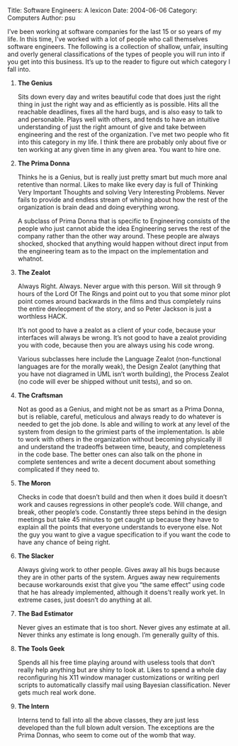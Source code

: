 Title: Software Engineers: A lexicon
Date: 2004-06-06
Category: Computers
Author: psu

I’ve been working at software companies for the last 15 or so years of my life. In this time, I’ve worked with a lot of people who call themselves software engineers. The following is a collection of shallow, unfair, insulting and overly general classifications of the types of people you will run into if you get into this business. It’s up to the reader to figure out which category I fall into. 

1. **The Genius**

	Sits down every day and writes beautiful code that does just the right thing in just the right way and as efficiently as is possible. Hits all the reachable deadlines, fixes all the hard bugs, and is also easy to talk to and personable. Plays well with others, and tends to have an intuitive understanding of just the right amount of give and take between engineering and the rest of the organization. I’ve met two people who fit into this category in my life. I think there are probably only about five or ten working at any given time in any given area. You want to hire one.

2. **The Prima Donna**

	Thinks he is a Genius, but is really just pretty smart but much more anal retentive than normal. Likes to make like every day is full of Thinking Very Important Thoughts and solving Very Interesting Problems. Never fails to provide and endless stream of whining about how the rest of the organization is brain dead and doing everything wrong.

	A subclass of Prima Donna that is specific to Engineering consists of the people who just cannot abide the idea Engineering serves the rest of the company rather than the other way around. These people are always shocked, shocked that anything would happen without direct input from the engineering team as to the impact on the implementation and whatnot.

3. **The Zealot**

	Always Right. Always. Never argue with this person. Will sit through 9 hours of the Lord Of The Rings and point out to you that some minor plot point comes around backwards in the films and thus completely ruins the entire devleopment of the story, and so Peter Jackson is just a worthless HACK.

	It’s not good to have a zealot as a client of your code, because your interfaces will always be wrong. It’s not good to have a zealot providing you with code, because then you are always using his code wrong.

	Various subclasses here include the Language Zealot (non-functional languages are for the morally weak), the Design Zealot (anything that you have not diagramed in UML isn’t worth building), the Process Zealot (no code will ever be shipped without unit tests), and so on.

4. **The Craftsman**

	Not as good as a Genius, and might not be as smart as a Prima Donna, but is reliable, careful, meticulous and always ready to do whatever is needed to get the job done. Is able and willing to work at any level of the system from design to the grimiest parts of the implementation. Is able to work with others in the organization without becoming physically ill and understand the tradeoffs between time, beauty, and completeness in the code base. The better ones can also talk on the phone in complete sentences and write a decent document about something complicated if they need to.

5. **The Moron**

	Checks in code that doesn’t build and then when it does build it doesn’t work and causes regressions in other people’s code. Will change, and break, other people’s code. Constantly three steps behind in the design meetings but take 45 minutes to get caught up because they have to explain all the points that everyone understands to everyone else. Not the guy you want to give a vague specification to if you want the code to have any chance of being right.

6. **The Slacker**

	Always giving work to other people. Gives away all his bugs because they are in other parts of the system. Argues away new requirements because workarounds exist that give you “the same effect” using code that he has already implemented, although it doens’t really work yet. In extreme cases, just doesn’t do anything at all.

7. **The Bad Estimator**

	Never gives an estimate that is too short. Never gives any estimate at all. Never thinks any estimate is long enough. I’m generally guilty of this.

8. **The Tools Geek**

	Spends all his free time playing around with useless tools that don’t really help anything but are shiny to look at. Likes to spend a whole day reconfiguring his X11 window manager customizations or writing perl scripts to automatically classify mail using Bayesian classification. Never gets much real work done.

9. **The Intern**

	Interns tend to fall into all the above classes, they are just less developed than the full blown adult version. The exceptions are the Prima Donnas, who seem to come out of the womb that way.